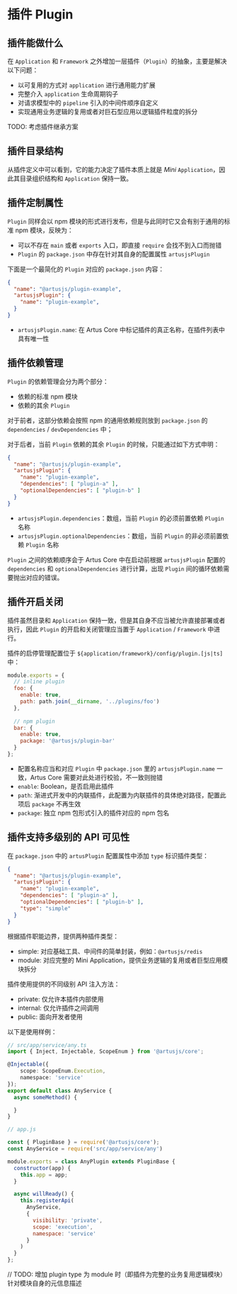 # 插件 Plugin

## 插件能做什么

在 `Application` 和 `Framework` 之外增加一层插件（`Plugin`）的抽象，主要是解决以下问题：

- 以可复用的方式对 `application` 进行通用能力扩展
- 完整介入 `application` 生命周期钩子
- 对请求模型中的 `pipeline` 引入的中间件顺序自定义
- 实现通用业务逻辑的复用或者对巨石型应用以逻辑插件粒度的拆分

TODO: 考虑插件继承方案

## 插件目录结构

从插件定义中可以看到，它的能力决定了插件本质上就是 *Mini* `Application`，因此其目录组织结构和 `Application` 保持一致。

## 插件定制属性

`Plugin` 同样会以 npm 模块的形式进行发布，但是与此同时它又会有别于通用的标准 npm 模块，反映为：

- 可以不存在 `main` 或者 `exports` 入口，即直接 `require` 会找不到入口而抛错
- `Plugin` 的 `package.json` 中存在针对其自身的配置属性 `artusjsPlugin`

下面是一个最简化的 `Plugin` 对应的 `package.json` 内容：

```json
{
  "name": "@artusjs/plugin-example",
  "artusjsPlugin": {
    "name": "plugin-example",
  }
}
```

- `artusjsPlugin.name`: 在 Artus Core 中标记插件的真正名称，在插件列表中具有唯一性

## 插件依赖管理

`Plugin` 的依赖管理会分为两个部分：

- 依赖的标准 npm 模块
- 依赖的其余 `Plugin`

对于前者，这部分依赖会按照 npm 的通用依赖规则放到 `package.json` 的 `dependencies` / `devDependencies` 中；

对于后者，当前 `Plugin` 依赖的其余 `Plugin` 的时候，只能通过如下方式申明：

```json
{
  "name": "@artusjs/plugin-example",
  "artusjsPlugin": {
    "name": "plugin-example",
    "dependencies": [ "plugin-a" ],
    "optionalDependencies": [ "plugin-b" ]
  }
}
```

- `artusjsPlugin.dependencies`：数组，当前 `Plugin` 的必须前置依赖 `Plugin` 名称
- `artusjsPlugin.optionalDependencies`：数组，当前 `Plugin` 的非必须前置依赖 `Plugin` 名称

`Plugin` 之间的依赖顺序会于 Artus Core 中在启动前根据 `artusjsPlugin` 配置的 `dependencies` 和 `optionalDependencies` 进行计算，出现 `Plugin` 间的循环依赖需要抛出对应的错误。

## 插件开启关闭

插件虽然目录和 `Application` 保持一致，但是其自身不应当被允许直接部署或者执行，因此 `Plugin` 的开启和关闭管理应当置于 `Application` / `Framework` 中进行。

插件的启停管理配置位于 `${application/framework}/config/plugin.[js|ts]` 中：

```javascript
module.exports = {
  // inline plugin
  foo: {
    enable: true,
    path: path.join(__dirname, '../plugins/foo')
  },
  
  // npm plugin
  bar: {
    enable: true,
    package: '@artusjs/plugin-bar' 
  }
};
```

- 配置名称应当和对应 `Plugin` 中 `package.json` 里的 `artusjsPlugin.name` 一致，Artus Core 需要对此处进行校验，不一致则抛错
- `enable`: Boolean，是否启用此插件
- `path`: 渐进式开发中的内联插件，此配置为内联插件的具体绝对路径，配置此项后 `package` 不再生效
- `package`: 独立 npm 包形式引入的插件对应的 npm 包名

## 插件支持多级别的 API 可见性

在 `package.json` 中的 `artusPlugin` 配置属性中添加 `type` 标识插件类型：

```json
{
  "name": "@artusjs/plugin-example",
  "artusjsPlugin": {
    "name": "plugin-example",
    "dependencies": [ "plugin-a" ],
    "optionalDependencies": [ "plugin-b" ],
    "type": "simple"
  }
}
```

根据插件职能边界，提供两种插件类型：

* simple: 对应基础工具、中间件的简单封装，例如：`@artusjs/redis`
* module: 对应完整的 Mini Application，提供业务逻辑的复用或者巨型应用模块拆分

插件使用提供的不同级别 API 注入方法：

* private: 仅允许本插件内部使用
* internal: 仅允许插件之间调用
* public: 面向开发者使用

以下是使用样例：

```ts
// src/app/service/any.ts
import { Inject, Injectable, ScopeEnum } from '@artusjs/core';

@Injectable({
    scope: ScopeEnum.Execution,
    namespace: 'service'
});
export default class AnyService {
  async someMethod() {

  }
}
```

```js
// app.js

const { PluginBase } = require('@artusjs/core');
const AnyService = require('src/app/service/any')

module.exports = class AnyPlugin extends PluginBase {
  constructor(app) {
    this.app = app;
  }

  async willReady() {
    this.registerApi(
      AnyService,
      {
        visibility: 'private',
        scope: 'execution',
        namespace: 'service'
      }
    )
  }
};

```

// TODO: 增加 plugin type 为 module 时（即插件为完整的业务复用逻辑模块）针对模块自身的元信息描述
